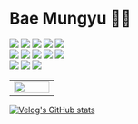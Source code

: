 <!--
**Baemung/Baemung** is a ✨ _special_ ✨ repository because its `README.md` (this file) appears on your GitHub profile.
-->

# Bae Mungyu 👨‍💻

<div>
  
<img src="https://img.shields.io/badge/R-276DC3?style=flat-square&logo=R&logoColor=white"/></a>
<img src="https://img.shields.io/badge/Python-3766AB?style=flat-square&logo=Python&logoColor=white"/></a>
<img src="https://img.shields.io/badge/OpenCV-5C3EE8?style=flat-square&logo=Opencv&logoColor=black"/></a>
<img src="https://img.shields.io/badge/Tensorflow-FF6F00?style=flat-square&logo=Tensorflow&logoColor=black"/></a>
<img src="https://img.shields.io/badge/Keras-D00000?style=flat-square&logo=Keras&logoColor=white"/></a>
<br>
<img src="https://img.shields.io/badge/C-A8B9CC?style=flat-square&logo=C&logoColor=white"/></a>
<img src="https://img.shields.io/badge/C Sharp-239120?style=flat-square&logo=Csharp&logoColor=white"/></a>
<img src="https://img.shields.io/badge/.Net-512BD4?style=flat-square&logo=.Net&logoColor=white"/></a>
<img src="https://img.shields.io/badge/Arduino-00979D?style=flat-square&logo=Arduino&logoColor=white"/></a>
<img src="https://img.shields.io/badge/Raspberrypi-A22846?style=flat-square&logo=Raspberrypi&logoColor=black"/></a>
<br>
<img src="https://img.shields.io/badge/PostgreSQL-4169E1?style=flat-square&logo=PostgreSQL&logoColor=white"/></a>
<img src="https://img.shields.io/badge/MariaDB-003545?style=flat-square&logo=MariaDB&logoColor=white"/></a>
<img src="https://img.shields.io/badge/MS SQL Server-CC2927?style=flat-square&logo=Microsoft SQL Server&logoColor=black"/></a>

</div>

<table><tr><td valign="top" width="50%">

<img src="https://github-readme-stats.vercel.app/api/top-langs/?username=Baemung&hide_border=true&layout=compact" align="left" style="width: 100%" />

</td></tr></table>    


<div>
  
  [![Velog's GitHub stats](https://velog-readme-stats.vercel.app/api/redirect?name=bae_mung)](https://github.com/eungyeole/velog-readme-stats)

</div>
